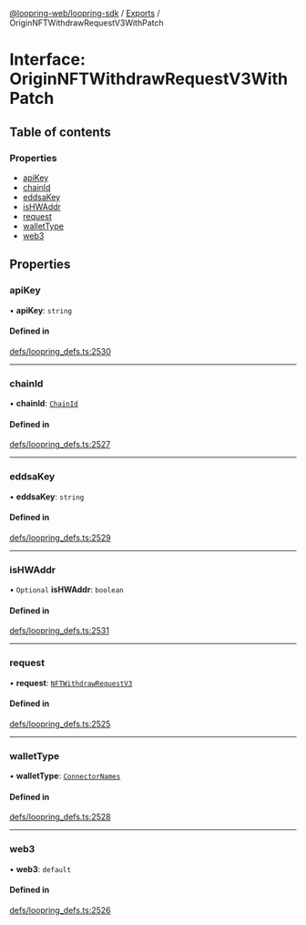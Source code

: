 [@loopring-web/loopring-sdk](../README.md) / [Exports](../modules.md) / OriginNFTWithdrawRequestV3WithPatch

# Interface: OriginNFTWithdrawRequestV3WithPatch

## Table of contents

### Properties

- [apiKey](OriginNFTWithdrawRequestV3WithPatch.md#apikey)
- [chainId](OriginNFTWithdrawRequestV3WithPatch.md#chainid)
- [eddsaKey](OriginNFTWithdrawRequestV3WithPatch.md#eddsakey)
- [isHWAddr](OriginNFTWithdrawRequestV3WithPatch.md#ishwaddr)
- [request](OriginNFTWithdrawRequestV3WithPatch.md#request)
- [walletType](OriginNFTWithdrawRequestV3WithPatch.md#wallettype)
- [web3](OriginNFTWithdrawRequestV3WithPatch.md#web3)

## Properties

### apiKey

• **apiKey**: `string`

#### Defined in

[defs/loopring_defs.ts:2530](https://github.com/Loopring/loopring_sdk/blob/6d0be7c/src/defs/loopring_defs.ts#L2530)

___

### chainId

• **chainId**: [`ChainId`](../enums/ChainId.md)

#### Defined in

[defs/loopring_defs.ts:2527](https://github.com/Loopring/loopring_sdk/blob/6d0be7c/src/defs/loopring_defs.ts#L2527)

___

### eddsaKey

• **eddsaKey**: `string`

#### Defined in

[defs/loopring_defs.ts:2529](https://github.com/Loopring/loopring_sdk/blob/6d0be7c/src/defs/loopring_defs.ts#L2529)

___

### isHWAddr

• `Optional` **isHWAddr**: `boolean`

#### Defined in

[defs/loopring_defs.ts:2531](https://github.com/Loopring/loopring_sdk/blob/6d0be7c/src/defs/loopring_defs.ts#L2531)

___

### request

• **request**: [`NFTWithdrawRequestV3`](NFTWithdrawRequestV3.md)

#### Defined in

[defs/loopring_defs.ts:2525](https://github.com/Loopring/loopring_sdk/blob/6d0be7c/src/defs/loopring_defs.ts#L2525)

___

### walletType

• **walletType**: [`ConnectorNames`](../enums/ConnectorNames.md)

#### Defined in

[defs/loopring_defs.ts:2528](https://github.com/Loopring/loopring_sdk/blob/6d0be7c/src/defs/loopring_defs.ts#L2528)

___

### web3

• **web3**: `default`

#### Defined in

[defs/loopring_defs.ts:2526](https://github.com/Loopring/loopring_sdk/blob/6d0be7c/src/defs/loopring_defs.ts#L2526)
